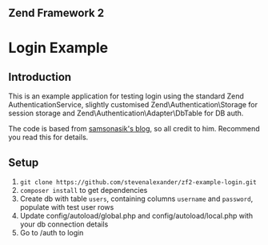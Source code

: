 ## Zend Framework 2
# Login Example

## Introduction

This is an example application for testing login using the standard Zend AuthenticationService, slightly customised Zend\Authentication\Storage for session storage and Zend\Authentication\Adapter\DbTable for DB auth.

The code is based from [samsonasik's blog](http://samsonasik.wordpress.com/2012/10/23/zend-framework-2-create-login-authentication-using-authenticationservice-with-rememberme/), so all credit to him. Recommend you read this for details.

## Setup

1. `git clone https://github.com/stevenalexander/zf2-example-login.git`
2. `composer install` to get dependencies
3. Create db with table `users`, containing columns `username` and `password`, populate with test user rows
4. Update config/autoload/global.php and config/autoload/local.php with your db connection details
5. Go to /auth to login
